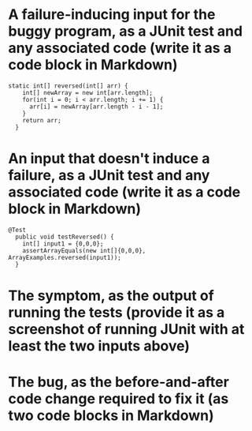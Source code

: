 # A failure-inducing input for the buggy program, as a JUnit test and any associated code (write it as a code block in Markdown)
```
static int[] reversed(int[] arr) {
    int[] newArray = new int[arr.length];
    for(int i = 0; i < arr.length; i += 1) {
      arr[i] = newArray[arr.length - i - 1];
    }
    return arr;
  }
```


# An input that doesn't induce a failure, as a JUnit test and any associated code (write it as a code block in Markdown)
```
@Test
  public void testReversed() {
    int[] input1 = {0,0,0};
    assertArrayEquals(new int[]{0,0,0}, ArrayExamples.reversed(input1));
  }
```


# The symptom, as the output of running the tests (provide it as a screenshot of running JUnit with at least the two inputs above)


# The bug, as the before-and-after code change required to fix it (as two code blocks in Markdown)

